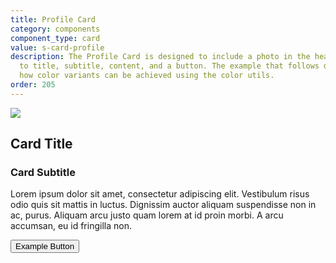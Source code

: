 ```yaml
---
title: Profile Card
category: components
component_type: card
value: s-card-profile
description: The Profile Card is designed to include a photo in the header, an addition
  to title, subtitle, content, and a button. The example that follows demonstrates
  how color variants can be achieved using the color utils.
order: 205
---
```

<div class="s-card s-card-profile s-border-yellow-500">
 <div class="s-card-header">
   <img class="s-card-profile-pic" src="https://d682ma8ami8n4.cloudfront.net/images/staff/kasperowicz.jpg">
   <div class="s-card-header-right">
     <h2 class="s-card-title">Card Title</h2>
     <h3 class="s-card-subtitle">Card Subtitle</h3>
   </div> 
 </div> 
 <div class="s-card-content">
   <p>Lorem ipsum dolor sit amet, consectetur adipiscing elit. Vestibulum risus odio quis sit mattis in luctus. Dignissim auctor aliquam suspendisse non in ac, purus. Aliquam arcu justo quam lorem at id proin morbi. A arcu accumsan, eu id fringilla non.</p>
 </div>
 <div class="s-card-footer">
   <button class="s-button s-button-secondary">Example Button</button>
 </div>
</div>